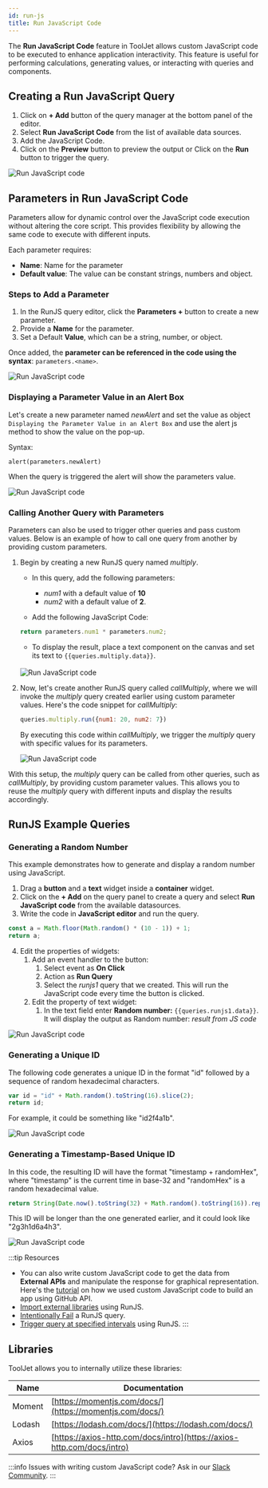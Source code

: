 ```yaml
---
id: run-js
title: Run JavaScript Code
---
```

The **Run JavaScript Code** feature in ToolJet allows custom JavaScript code to be executed to enhance application interactivity. This feature is useful for performing calculations, generating values, or interacting with queries and components.

<div style={{paddingTop:'24px'}}>

## Creating a Run JavaScript Query

1. Click on **+ Add** button of the query manager at the bottom panel of the editor.
2. Select **Run JavaScript Code** from the list of available data sources.
3. Add the JavaScript Code.
4. Click on the **Preview** button to preview the output or Click on the **Run** button to trigger the query.

<img className="screenshot-full" src="/img/datasource-reference/custom-javascript/create-query.png" alt="Run JavaScript code" />

</div>

<div style={{paddingTop:'24px'}}>

## Parameters in Run JavaScript Code

Parameters allow for dynamic control over the JavaScript code execution without altering the core script. This provides flexibility by allowing the same code to execute with different inputs.

Each parameter requires:
- **Name**: Name for the parameter
- **Default value**: The value can be constant strings, numbers and object.

### Steps to Add a Parameter

1. In the RunJS query editor, click the **Parameters +** button to create a new parameter.
2. Provide a **Name** for the parameter.
3. Set a Default **Value**, which can be a string, number, or object.

Once added, the **parameter can be referenced in the code using the syntax**: `parameters.<name>`.

<div style={{textAlign: 'center'}}>

<img className="screenshot-full" src="/img/datasource-reference/custom-javascript/js-param.png" alt="Run JavaScript code" />

</div>

### Displaying a Parameter Value in an Alert Box

Let's create a new parameter named *newAlert* and set the value as object `Displaying the Parameter Value in an Alert Box` and use the alert js method to show the value on the pop-up.

Syntax:
```
alert(parameters.newAlert)
```

When the query is triggered the alert will show the parameters value.

<img className="screenshot-full" src="/img/datasource-reference/custom-javascript/param-alert.png" alt="Run JavaScript code" />

### Calling Another Query with Parameters

Parameters can also be used to trigger other queries and pass custom values. Below is an example of how to call one query from another by providing custom parameters.

1. Begin by creating a new RunJS query named *multiply*. 
    - In this query, add the following parameters: 

        - *num1* with a default value of **10**
        - *num2* with a default value of **2**.
    - Add the following JavaScript Code:

    ```javascript
    return parameters.num1 * parameters.num2;
    ```
    - To display the result, place a text component on the canvas and set its text to `{{queries.multiply.data}}`.
    <br/>
    <img className="screenshot-full" src="/img/datasource-reference/custom-javascript/multiply-v2.png" alt="Run JavaScript code" />

2. Now, let's create another RunJS query called *callMultiply*, where we will invoke the *multiply* query created earlier using custom parameter values. Here's the code snippet for *callMultiply*:
 
    ```js
    queries.multiply.run({num1: 20, num2: 7})
    ```
 
    By executing this code within *callMultiply*, we trigger the *multiply* query with specific values for its parameters.
 
    <img className="screenshot-full" src="/img/datasource-reference/custom-javascript/call-multiply-v2.png" alt="Run JavaScript code" />

With this setup, the *multiply* query can be called from other queries, such as *callMultiply*, by providing custom parameter values. This allows you to reuse the *multiply* query with different inputs and display the results accordingly.

</div>

<div style={{paddingTop:'24px'}}>

## RunJS Example Queries

### Generating a Random Number

This example demonstrates how to generate and display a random number using JavaScript.

1. Drag a **button** and a **text** widget inside a **container** widget.
2. Click on the **+ Add** on the query panel to create a query and select **Run JavaScript code** from the available datasources.
3. Write the code in **JavaScript editor** and run the query.

```js
const a = Math.floor(Math.random() * (10 - 1)) + 1;
return a;
```

4. Edit the properties of widgets:
    1. Add an event handler to the button:
        1. Select event as **On Click** 
        2. Action as **Run Query**
        3. Select the *runjs1* query that we created. This will run the JavaScript code every time the button is clicked.
    2. Edit the property of text widget:
        1. In the text field enter **Random number:** `{{queries.runjs1.data}}`. It will display the output as Random number: *result from JS code*

<img className="screenshot-full" src="/img/datasource-reference/custom-javascript/random-num.png" alt="Run JavaScript code" />

### Generating a Unique ID

The following code generates a unique ID in the format "id" followed by a sequence of random hexadecimal characters.

```js
var id = "id" + Math.random().toString(16).slice(2);
return id;
```
For example, it could be something like "id2f4a1b".

<img className="screenshot-full" src="/img/datasource-reference/custom-javascript/unique-id-1.png" alt="Run JavaScript code" />

### Generating a Timestamp-Based Unique ID

In this code, the resulting ID will have the format "timestamp + randomHex", where "timestamp" is the current time in base-32 and "randomHex" is a random hexadecimal value.

```js
return String(Date.now().toString(32) + Math.random().toString(16)).replace(/\./g, '');
```

This ID will be longer than the one generated earlier, and it could look like "2g3h1d6a4h3".

<img className="screenshot-full" src="/img/datasource-reference/custom-javascript/unique-id-2.png" alt="Run JavaScript code" />

:::tip Resources
- You can also write custom JavaScript code to get the data from **External APIs** and manipulate the response for graphical representation. Here's the [tutorial](https://blog.tooljet.com/build-github-stars-history-app-in-5-minutes-using-low-code/) on how we used custom JavaScript code to build an app using GitHub API.
- [Import external libraries](/docs/how-to/import-external-libraries-using-runjs) using RunJS.
- [Intentionally Fail](/docs/how-to/intentionally-fail-js-query) a RunJS query.
- [Trigger query at specified intervals](/docs/how-to/run-query-at-specified-intervals) using RunJS.
:::

</div>

<div style={{paddingTop:'24px'}}>

## Libraries

ToolJet allows you to internally utilize these libraries:

| Name        | Documentation |
| ----------- | ----------- |
| Moment      | [https://momentjs.com/docs/](https://momentjs.com/docs/) |
| Lodash      | [https://lodash.com/docs/](https://lodash.com/docs/) |
| Axios       | [https://axios-http.com/docs/intro](https://axios-http.com/docs/intro) |

:::info
Issues with writing custom JavaScript code? Ask in our [Slack Community](https://tooljet.com/slack).
:::

</div>
